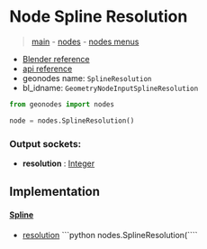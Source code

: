 # Node Spline Resolution

> [main](../structure.md) - [nodes](nodes.md) - [nodes menus](nodes_menus.md)

- [Blender reference](https://docs.blender.org/manual/en/latest/modeling/geometry_nodes/curve/spline_resolution.html)
- [api reference](https://docs.blender.org/api/current/bpy.types.GeometryNodeInputSplineResolution.html)
- geonodes name: `SplineResolution`
- bl_idname: `GeometryNodeInputSplineResolution`

```python
from geonodes import nodes

node = nodes.SplineResolution()
```

### Output sockets:

- **resolution** : [Integer](Integer.md)

## Implementation

#### [Spline](Spline.md)

 - [resolution](Spline.md#resolution-property) ```python nodes.SplineResolution(````
